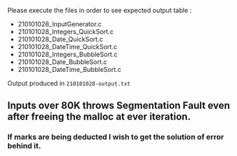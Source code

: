 Please execute the files in order to see expected output table :
- 210101028_InputGenerator.c
- 210101028_Integers_QuickSort.c
- 210101028_Date_QuickSort.c
- 210101028_DateTime_QuickSort.c
- 210101028_Integers_BubbleSort.c
- 210101028_Date_BubbleSort.c
- 210101028_DateTime_BubbleSort.c

Output produced in ` 210101028-output.txt `

## Inputs over 80K throws Segmentation Fault even after freeing the malloc at ever iteration. 
### If marks are being deducted I wish to get the solution of error behind it.